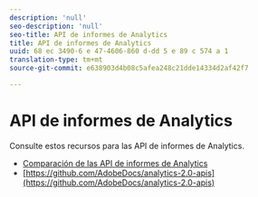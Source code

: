 ```yaml
---
description: 'null'
seo-description: 'null'
seo-title: API de informes de Analytics
title: API de informes de Analytics
uuid: 68 ec 3490-6 e 47-4606-860 d-dd 5 e 89 c 574 a 1
translation-type: tm+mt
source-git-commit: e638903d4b08c5afea248c21dde14334d2af42f7

---
```



# API de informes de Analytics

Consulte estos recursos para las API de informes de Analytics.

* [Comparación de las API de informes de Analytics](api-comparison.md)
* [https://github.com/AdobeDocs/analytics-2.0-apis](https://github.com/AdobeDocs/analytics-2.0-apis)
